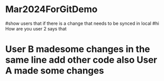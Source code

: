 # Mar2024ForGitDemo
#show users that if there is a change that needs to be synced in local
#hi How are you user 2 says that
# User B madesome changes in the same line add other code also User A made some changes
